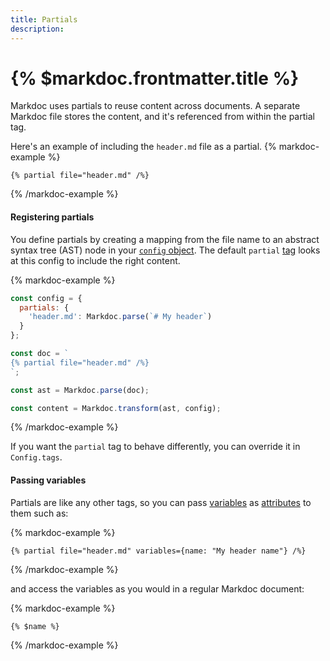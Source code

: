 ```yaml
---
title: Partials
description:
---
```


# {% $markdoc.frontmatter.title %}

Markdoc uses partials to reuse content across documents. A separate Markdoc file stores the content, and it's referenced from within the partial tag.

Here's an example of including the `header.md` file as a partial.
{% markdoc-example %}

```
{% partial file="header.md" /%}
```

{% /markdoc-example %}

#### Registering partials

You define partials by creating a mapping from the file name to an abstract syntax tree (AST) node in your [`config` object](/docs/config). The default `partial` [tag](/docs/tags) looks at this config to include the right content.

{% markdoc-example %}

```js
const config = {
  partials: {
    'header.md': Markdoc.parse(`# My header`)
  }
};

const doc = `
{% partial file="header.md" /%}
`;

const ast = Markdoc.parse(doc);

const content = Markdoc.transform(ast, config);
```

{% /markdoc-example %}

If you want the `partial` tag to behave differently, you can override it in `Config.tags`.

#### Passing variables

Partials are like any other tags, so you can pass [variables](/docs/variables) as [attributes](/docs/attributes) to them such as:

{% markdoc-example %}

```
{% partial file="header.md" variables={name: "My header name"} /%}
```

{% /markdoc-example %}

and access the variables as you would in a regular Markdoc document:

{% markdoc-example %}

```
{% $name %}
```

{% /markdoc-example %}
